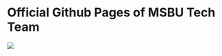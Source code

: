 # Official Github Pages of MSBU Tech Team

[![](https://img.shields.io/badge/powered%20by-jekyll-red.svg)](https://jekyllrb.com)
